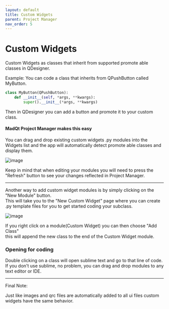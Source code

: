 ```yaml
---
layout: default
title: Custom Widgets
parent: Project Manager
nav_order: 5
---
```


# Custom Widgets
Custom Widgets as classes that inherit from supported promote able classes
in QDesigner.

Example:
You can code a class that inherits from QPushButton called MyButton.
```python
class MyButton(QPushButton):
    def __init__(self, *args, **kwargs):
        super().__init__(*args, **kwargs)
```
Then in QDesigner you can add a button and promote it to your custom class.

#### MadQt Project Manager makes this easy
You can drag and drop existing custom widgets .py modules into the Widgets list
and the app will automatically detect promote able classes and display them.

![image](https://user-images.githubusercontent.com/30872066/146861650-5b9392ee-0c10-4af8-b3a3-0bdd897df5cb.png)

Keep in mind that when editing your modules you will need to press the "Refresh" button
to see your changes reflected in Project Manager.

***

Another way to add custom widget modules is by simply clicking on the "New Module" button.\
This will take you to the "New Custom Widget" page where you can
create .py template files for you to get started coding your subclass.

![image](https://user-images.githubusercontent.com/30872066/146861676-4cdd5379-a8a0-4719-a2fe-0e0689578aff.png)

If you right click on a module(Custom Widget) you can then choose "Add Class"\
this will append the new class to the end of the Custom Widget module.

### Opening for coding
Double clicking on a class will open sublime text and go to that line of code.\
If you don't use sublime, no problem, you can drag and drop modules to any text editor or IDE.

***
Final Note:

Just like images and qrc files are automatically added to
all ui files custom widgets have the same behavior.
